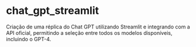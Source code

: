 # chat_gpt_streamlit
Criação de uma réplica do Chat GPT utilizando Streamlit e integrando com a API oficial, permitindo a seleção entre todos os modelos disponíveis, incluindo o GPT-4.
